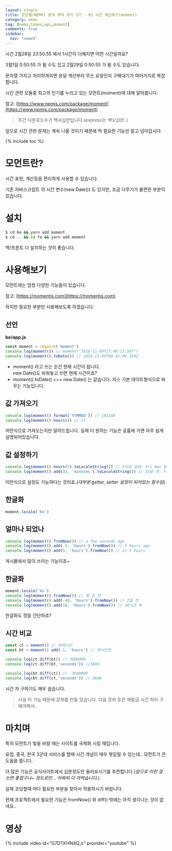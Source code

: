 ```yaml
---
layout: single
title: 모던웹(NEMV) 혼자 제작 하기 3기 - 61 시간 계산하기(moment)
category: nemv
tag: [nemv,token,api,moment]
comments: true
sidebar:
  nav: "nemv5"
---
```


시간 2월28일 23:50:55 에서 1시간이 더해지면 어떤 시간일까요? 

3월1일 0:50:55 가 될 수도 있고 2월29일 0:50:55 가 될 수도 있습니다.

문자열 가지고 처리하게되면 윤달 계산부터 무슨 요일인지 구해내기가 여러가지로 복잡합니다.

시간 관련 모듈중 최고의 인기를 누리고 있는 모먼트(moment)에 대해 알아봅니다.

참고: [https://www.npmjs.com/package/moment](https://www.npmjs.com/package/moment)

> 주간 다운로드수가 백사십만입니다.(_express는 백오십만.._)  

앞으로 시간 관련 문제는 계속 나올 것이기 때문에 딱 필요한 기능만 알고 넘어갑시다.

{% include toc %}

# 모먼트란?

시간 표현, 계산등을 편리하게 사용할 수 있습니다.

기존 자바스크립트 의 시간 변수(new Date()) 도 있지만, 조금 다루기가 불편한 부분이 있습니다.

# 설치

```bash
$ cd be && yarn add moment
$ cd .. && cd fe && yarn add moment
```

백/프론트 다 설치하는 것이 좋습니다.

# 사용해보기

모먼트에는 엄청 다양한 기능들이 있습니다.

참고: [https://momentjs.com](https://momentjs.com)

하지만 필요한 부분만 사용해보도록 하겠습니다.

## 선언

**be/app.js**  
```javascript
const moment = require('moment')
console.log(moment()) // moment("2018-11-09T17:40:23.597")
console.log(moment().toDate()) // 2018-11-09T08:41:09.354Z
```

- moment() 라고 쓰는 순간 현재 시간이 됩니다.  
new Date()도 비워놓고 쓰면 현재 시간이죠?
- moment().toDate() === new Date() 는 같습니다. 자스 기본 데이트형식으로 바꾸는 기능입니다.

## 값 가져오기

```javascript
console.log(moment().format('YYMMDD')) // 181109
console.log(moment().hours()) // 17
```

어떤식으로 가져오는지만 알려드립니다. 실제 더 원하는 기능은 공홈에 가면 아주 쉽게 설명되어있습니다.

## 값 설정하기

```javascript
console.log(moment().hours(3).toLocaleString()) // 3시로 설정: Fri Nov 09 2018 03:06:27 GMT+0900
console.log(moment().add(33, 'minutes').toLocaleString()) // 33분 후: Fri Nov 09 2018 18:39:27 GMT+0900
```

이런식으로 설정도 가능하다는 것이죠.(_대부분 getter, setter 설정이 되어있는 함수임_)

## 한글화

```javascript
moment.locale('ko')
```

## 얼마나 되었나

```javascript
console.log(moment().fromNow()) // a few seconds ago
console.log(moment().add(-5, 'hours').fromNow()) // 5 hours ago
console.log(moment().add(5, 'hours').fromNow()) // in 5 hours
```

게시물에서 많이 쓰이는 기능이죠~

## 한글화

```javascript
moment.locale('ko')
console.log(moment().fromNow()) // 몇 초 전
console.log(moment().add(-40, 'hours').fromNow()) // 2일 전
console.log(moment().add(10, 'hours').fromNow()) // 10시간 후
```

한글화도 정말 간단하죠? 

## 시간 비교

```javascript
const ct = moment() // 현재시간
const bt = moment().add(-1, 'hours') // 한시간전

console.log(ct.diff(bt)) // 3600000
console.log(ct.diff(bt,'seconds')) //3600

console.log(bt.diff(ct)) // -3600000
console.log(bt.diff(ct,'seconds')) //-3600
```

시간 차 구하기도 매우 쉽습니다.

> 사실 이 기능 때문에 강좌를 만들 었습니다. 다음 강좌 토큰 재발급 시간 차이 구해야해서..

# 마치며

특히 모먼트가 빛을 바랄 때는 사이트를 국제화 시킬 때입니다.

유럽, 중국, 한국 3군데 서비스를 할때 시간 개념이 매우 헷길릴 수 있는데.. 모먼트가 큰 도움을 줍니다.

더 많은 기능은 공식사이트에서 십분정도만 둘러보시기를 추천합니다.(_앞으로 이런 걸 쓰면 좋겠구나~ 정도로만... 어짜피 다 까먹습니다._)

실제 코딩할때 마다 필요한 부분을 찾아서 적용하시기 바랍니다.

현재 프로젝트에서 필요한 기능은 fromNow() 와 diff() 밖에는 아직 생각나는 것이 없네요..

# 영상

{% include video id="G7DTKHN4Q_s" provider="youtube" %}
